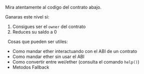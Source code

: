 Mira atentamente al codigo del contrato abajo.

Ganaras este nivel si:
1) Consigues ser el `owner` del contrato
2) Reduces su saldo a 0

&nbsp;
Cosas que pueden ser utiles:
* Como mandar ether interactuando con el ABI de un contrato
* Como mandar ether sin usar el ABI
* Como convertir entre wei/ether (consulta el comando `help()`)
* Metodos Fallback
